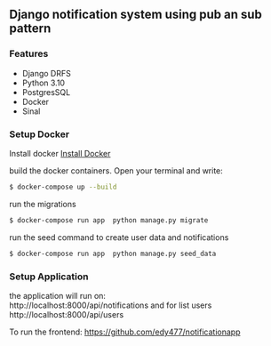 ## Django notification system using pub an sub pattern

### Features
- Django DRFS
- Python 3.10
- PostgresSQL
- Docker
- Sinal


### Setup Docker
Install docker 
[Install Docker](https://docs.docker.com/engine/install/)


 build the docker containers. Open your terminal and write:
```bash
$ docker-compose up --build
```
run the migrations
```bash
$ docker-compose run app  python manage.py migrate
```
run the seed command to create user data and notifications
```bash
$ docker-compose run app  python manage.py seed_data
```


### Setup Application

the application will run on:  
http://localhost:8000/api/notifications
and for list users
http://localhost:8000/api/users

To run the frontend:
https://github.com/edy477/notificationapp 










